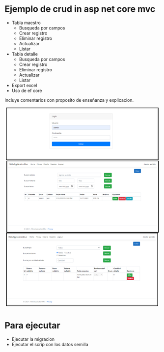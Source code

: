# Ejemplo de crud in asp net core mvc

- Tabla maestro
    - Busqueda por campos
    - Crear registro
    - Eliminar registro
    - Actualizar
    - Listar
- Tabla detalle
    - Busqueda por campos
    - Crear registro
    - Eliminar registro
    - Actualizar
    - Listar
- Export excel
- Uso de ef core

Incluye comentarios con proposito de enseñanza y explicacion.


![alt](/screenshot.png)

# Para ejecutar
- Ejecutar la migracion
- Ejecutar el scrip con los datos semilla